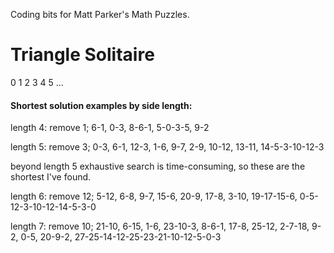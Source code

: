 Coding bits for Matt Parker's Math Puzzles.


# Triangle Solitaire

0
1 2
3 4 5
...
#### Shortest solution examples by side length:

length 4: remove 1; 6-1, 0-3, 8-6-1, 5-0-3-5, 9-2

length 5: remove 3; 0-3, 6-1, 12-3, 1-6, 9-7, 2-9, 10-12, 13-11, 14-5-3-10-12-3

beyond length 5 exhaustive search is time-consuming, so these are the shortest I've found.

length 6: remove 12; 5-12, 6-8, 9-7, 15-6, 20-9, 17-8, 3-10, 19-17-15-6, 0-5-12-3-10-12-14-5-3-0

length 7: remove 10; 21-10, 6-15, 1-6, 23-10-3, 8-6-1, 17-8, 25-12, 2-7-18, 9-2, 0-5, 20-9-2, 27-25-14-12-25-23-21-10-12-5-0-3  

